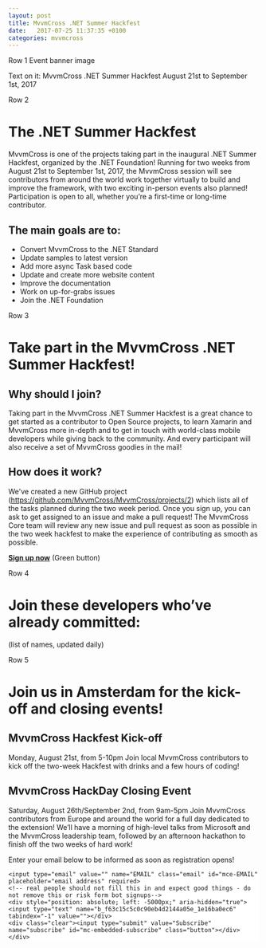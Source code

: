 ```yaml
---
layout: post
title: MvvmCross .NET Summer Hackfest
date:   2017-07-25 11:37:35 +0100
categories: mvvmcross
---
```



Row 1
Event banner image

Text on it:
MvvmCross .NET Summer Hackfest
August 21st to September 1st, 2017

Row 2
# The .NET Summer Hackfest
MvvmCross is one of the projects taking part in the inaugural .NET Summer Hackfest, organized by the .NET Foundation! Running for two weeks from August 21st to September 1st, 2017, the MvvmCross session will see contributors from around the world work together virtually to build and improve the framework, with two exciting in-person events also planned! Participation is open to all, whether you’re a first-time or long-time contributor. 

## The main goals are to:
* Convert MvvmCross to the .NET Standard
* Update samples to latest version
* Add more async Task based code
* Update and create more website content
* Improve the documentation
* Work on up-for-grabs issues
* Join the .NET Foundation

Row 3
# Take part in the MvvmCross .NET Summer Hackfest! 

## Why should I join?
Taking part in the MvvmCross .NET Summer Hackfest is a great chance to get started as a contributor to Open Source projects, to learn Xamarin and MvvmCross more in-depth and to get in touch with world-class mobile developers while giving back to the community. And every participant will also receive a set of MvvmCross goodies in the mail!

## How does it work?
We've created a new GitHub project (https://github.com/MvvmCross/MvvmCross/projects/2) which lists all of the tasks planned during the two week period. Once you sign up, you can ask to get assigned to an issue and make a pull request! The MvvmCross Core team will review any new issue and pull request as soon as possible in the two week hackfest to make the experience of contributing as smooth as possible.

**[Sign up now](https://www.eventbrite.nl/preview?eid=36537277982)** (Green button)

Row 4
# Join these developers who’ve already committed:
(list of names, updated daily)

Row 5
# Join us in Amsterdam for the kick-off and closing events! 

## MvvmCross Hackfest Kick-off
Monday, August 21st, from 5-10pm
Join local MvvmCross contributors to kick off the two-week Hackfest with drinks and a few hours of coding! 

## MvvmCross HackDay Closing Event
Saturday, August 26th/September 2nd, from 9am-5pm
Join MvvmCross contributors from Europe and around the world for a full day dedicated to the extension! We’ll have a morning of high-level talks from Microsoft and the MvvmCross leadership team, followed by an afternoon hackathon to finish off the two weeks of hard work! 

Enter your email below to be informed as soon as registration opens!

<!-- Begin MailChimp Signup Form -->
<link href="//cdn-images.mailchimp.com/embedcode/horizontal-slim-10_7.css" rel="stylesheet" type="text/css">
<style type="text/css">
	#mc_embed_signup{background:#fff; clear:left; font:14px Helvetica,Arial,sans-serif; width:100%;}
	/* Add your own MailChimp form style overrides in your site stylesheet or in this style block.
   	We recommend moving this block and the preceding CSS link to the HEAD of your HTML file. */
</style>
<div id="mc_embed_signup">
<form action="//mvvmcross.us16.list-manage.com/subscribe/post?u=f63c15c5c0c90eb4d2144a05e&amp;id=1e16ba0ec6" method="post" id="mc-embedded-subscribe-form" name="mc-embedded-subscribe-form" class="validate" target="_blank" novalidate>
	<div id="mc_embed_signup_scroll">
    
	<input type="email" value="" name="EMAIL" class="email" id="mce-EMAIL" placeholder="email address" required>
	<!-- real people should not fill this in and expect good things - do not remove this or risk form bot signups-->
	<div style="position: absolute; left: -5000px;" aria-hidden="true"><input type="text" name="b_f63c15c5c0c90eb4d2144a05e_1e16ba0ec6" tabindex="-1" value=""></div>
	<div class="clear"><input type="submit" value="Subscribe" name="subscribe" id="mc-embedded-subscribe" class="button"></div>
	</div>
</form>
</div>
<!--End mc_embed_signup-->

